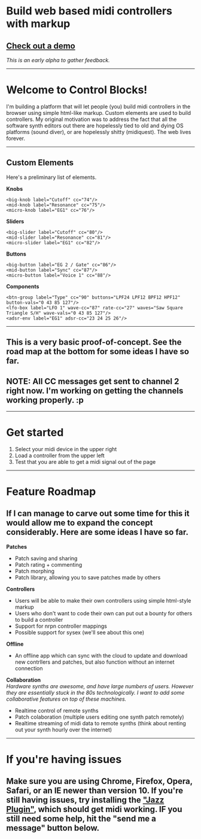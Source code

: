 # Build web based midi controllers with markup

## [Check out a demo](http://ctrlblx.tellmesomethingnice.com/)

*This is an early alpha to gather feedback.*

___

# Welcome to Control Blocks!  
I'm building a platform that will let people (you) build midi controllers in the browser using simple html-like markup. Custom elements are used to build controllers. My original motivation was to address the fact that all the software synth editors out there are hopelessly tied to old and dying OS platforms (sound diver), or are hopelessly shitty (midiquest). The web lives forever.

___

## Custom Elements
Here's a preliminary list of elements. 

**Knobs**

```
<big-knob label="Cutoff" cc="74"/>
<mid-knob label="Resonance" cc="75"/>
<micro-knob label="EG1" cc="76"/>
```

**Sliders**

```
<big-slider label="Cutoff" cc="80"/>
<mid-slider label="Resonance" cc="81"/>
<micro-slider label="EG1" cc="82"/>
```

**Buttons**

```
<big-button label="EG 2 / Gate" cc="86"/>
<mid-button label="Sync" cc="87"/>
<micro-button label="Voice 1" cc="88"/>
```

**Components**

```
<btn-group label="Type" cc="90" buttons="LPF24 LPF12 BPF12 HPF12" button-vals="0 43 85 127"/>
<lfo-box label="LFO 1" wave-cc="87" rate-cc="27" waves="Saw Square Triangle S/H" wave-vals="0 43 85 127"/>
<adsr-env label="EG1" adsr-cc="23 24 25 26"/>
```

---

## This is a very basic proof-of-concept. See the road map at the bottom for some ideas I have so far.

## NOTE: All CC messages get sent to channel 2 right now. I'm working on getting the channels working properly. :p

---

# Get started

1.  Select your midi device in the upper right
2.  Load a controller from the upper left
3.  Test that you are able to get a midi signal out of the page

---

# Feature Roadmap

## If I can manage to carve out some time for this it would allow me to expand the concept considerably. Here are some ideas I have so far.

**Patches**

*   Patch saving and sharing
*   Patch rating + commenting
*   Patch morphing
*   Patch library, allowing you to save patches made by others

**Controllers**

*   Users will be able to make their own controllers using simple html-style markup
*   Users who don't want to code their own can put out a bounty for others to build a controller
*   Support for nrpn controller mappings
*   Possible support for sysex (we'll see about this one)

**Offline**

*   An offline app which can sync with the cloud to update and download new contrllers and patches, but also function without an internet connection

**Collaboration**  
_Hardware synths are awesome, and have large numbers of users. However they are essentially stuck in the 80s technologically. I want to add some collaborative features on top of these machines._

*   Realtime control of remote synths
*   Patch colaboration (multiple users editing one synth patch remotely)
*   Realtime streaming of midi data to remote synths (think about renting out your synth hourly over the internet)


---

# If you're having issues

## Make sure you are using Chrome, Firefox, Opera, Safari, or an IE newer than version 10\. If you're still having issues, try installing the ["Jazz Plugin"](http://jazz-soft.net/download/Jazz-Plugin/), which should get midi working. IF you still need some help, hit the "send me a message" button below.